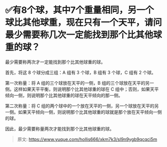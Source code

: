 # ✅有8个球，其中7个重量相同，另一个球比其他球重，现在只有一个天平，请问最少需要称几次一定能找到那个比其他球重的球？

最少需要称两次才一定能找到那个比其他球重的球。



首先，将这 8 个球分成三组：A 组有 3 个球，B 组有 3 个球，C 组有 2 个球。



第一次称量：将 A 组的三个球放在天平的一侧，B 组的三个球放在天平的另一侧。这样如果天平平衡，则说明那个比其他球重的球在 C 组中；否则，如果天平倾向一侧，则说明那个比其他球重的球在天平倾向的那一侧。



第二次称量：将 C 组的两个球中的一个放在天平的一侧，另一个球放在天平的另一侧。如果天平倾向一侧，则说明那个比其他球重的球就是那个放在天平倾向一侧的球。



因此，最少需要称量两次才能找到那个比其他球重的球。



> 原文: <https://www.yuque.com/hollis666/xkm7k3/sl9n9ygb9qcqci5m>